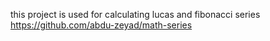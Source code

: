 this project is used for calculating lucas and fibonacci series 
https://github.com/abdu-zeyad/math-series
